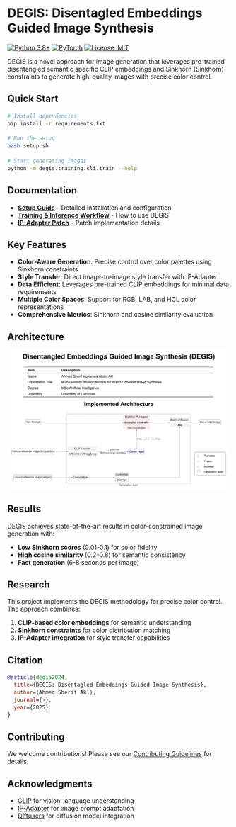 # DEGIS: Disentagled Embeddings Guided Image Synthesis

[![Python 3.8+](https://img.shields.io/badge/python-3.8+-blue.svg)](https://www.python.org/downloads/)
[![PyTorch](https://img.shields.io/badge/PyTorch-1.12+-red.svg)](https://pytorch.org/)
[![License: MIT](https://img.shields.io/badge/License-MIT-yellow.svg)](https://opensource.org/licenses/MIT)

DEGIS is a novel approach for image generation that leverages pre-trained disentangled semantic specific CLIP embeddings and Sinkhorn (Sinkhorn) constraints to generate high-quality images with precise color control.

## Quick Start

```bash
# Install dependencies
pip install -r requirements.txt

# Run the setup
bash setup.sh

# Start generating images
python -m degis.training.cli.train --help
```

## Documentation

- **[Setup Guide](docs/SETUP_GUIDE.md)** - Detailed installation and configuration
- **[Training & Inference Workflow](docs/training_inference_workflow.md)** - How to use DEGIS
- **[IP-Adapter Patch](docs/IP_ADAPTER_PATCH_README.md)** - Patch implementation details

## Key Features

- **Color-Aware Generation**: Precise control over color palettes using Sinkhorn constraints
- **Style Transfer**: Direct image-to-image style transfer with IP-Adapter
- **Data Efficient**: Leverages pre-trained CLIP embeddings for minimal data requirements
- **Multiple Color Spaces**: Support for RGB, LAB, and HCL color representations
- **Comprehensive Metrics**: Sinkhorn and cosine similarity evaluation

## Architecture

![Architecture](docs/Architecture.png)

## Results

DEGIS achieves state-of-the-art results in color-constrained image generation with:
- **Low Sinkhorn scores** (0.01-0.1) for color fidelity
- **High cosine similarity** (0.2-0.8) for semantic consistency
- **Fast generation** (6-8 seconds per image)

## Research

This project implements the DEGIS methodology for precise color control. The approach combines:

1. **CLIP-based color embeddings** for semantic understanding
2. **Sinkhorn constraints** for color distribution matching
3. **IP-Adapter integration** for style transfer capabilities

## Citation

```bibtex
@article{degis2024,
  title={DEGIS: Disentagled Embeddings Guided Image Synthesis},
  author={Ahmed Sherif Akl},
  journal={-},
  year={2025}
}
```

## Contributing

We welcome contributions! Please see our [Contributing Guidelines](CONTRIBUTING.md) for details.

## Acknowledgments

- [CLIP](https://github.com/openai/CLIP) for vision-language understanding
- [IP-Adapter](https://github.com/tencent-ailab/IP-Adapter) for image prompt adaptation
- [Diffusers](https://github.com/huggingface/diffusers) for diffusion model integration
